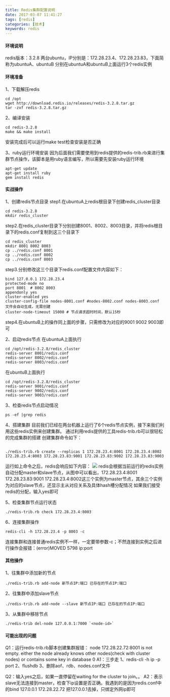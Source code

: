 ```yaml
---
title: Redis集群配置说明
date: 2017-03-07 11:41:27
tags: [redis]
categories: [技术]
keywords: redis
---
```


#### 环境说明 ####
redis版本：3.2.8
两台ubuntu，IP分别是：172.28.23.4、172.28.23.83，下面简称为ubuntuA、ubuntuB
分别在ubuntuA和ubuntuB上面运行3个redis实例

#### 环境准备 ####
1、下载解压redis
~~~shell
cd /opt
wget http://download.redis.io/releases/redis-3.2.8.tar.gz
tar -zxf redis-3.2.8.tar.gz
~~~

2、编译安装
~~~
cd redis-3.2.8
make && make install
~~~
安装完成后可以运行make test检查安装是否正确

3、ruby运行环境安装
因为后面我们需要使用到redis提供的redis-trib.rb来进行集群节点操作，该脚本是用ruby语言编写，所以需要先安装ruby运行环境
~~~
apt-get update
apt-get install ruby
gem install redis
~~~

#### 实战操作 ####

1、创建redis节点目录
step1.在ubuntuA上redis根目录下创建redis_cluster目录
~~~
cd redis-3.2.8
mkdir redis_cluster
~~~

step2.在redis_cluster目录下分别创建8001、8002、8003目录，并将redis根目录下的redis.conf复制到这三个目录下
~~~
cd redis_cluster
mkdir 8001 8002 8003
cp ../redis.conf 8001
cp ../redis.conf 8002
cp ../redis.conf 8003
~~~

step3.分别修改这三个目录下redis.conf配置文件内容如下：
~~~
bind 127.0.0.1 172.28.23.4
protected-mode no
port 8001  # 8002 8003
appendonly yes
cluster-enabled yes
cluster-config-file nodes-8001.conf #nodes-8002.conf nodes-8003.conf 文件会自动生成，无需创建
cluster-node-timeout 15000 # 节点请求超时时间，默认15秒
~~~

step4.在ubuntuB上的操作同上面的步骤，只需修改为对应的9001 9002 9003即可

2、启动redis节点
在ubuntuA上面执行
~~~
cd /opt/redis-3.2.8/redis_cluster
redis-server 8001/redis.conf
redis-server 8002/redis.conf
redis-server 8003/redis.conf
~~~

在ubuntuB上面执行
~~~
cd /opt/redis-3.2.8/redis_cluster
redis-server 9001/redis.conf
redis-server 9002/redis.conf
redis-server 9003/redis.conf
~~~

3、检查redis节点启动情况
~~~
ps -ef |grep redis
~~~

4、搭建集群
目前我们已经在两台机器上运行了6个redis节点实例，接下来我们利用这些redis实例来创建集群。
通过利用redis提供的工具redis-trib.rb可以很轻松的完成集群的搭建
创建集群命令如下：
~~~

./redis-trib.rb create --replicas 1 172.28.23.4:8001 172.28.23.4:8002 172.28.23.4:8003 172.28.23.83:9001 172.28.23.83:9002 172.28.23.83:9003

~~~

运行如上命令之后，redis会响应如下内容：
![](http://7xqlat.com1.z0.glb.clouddn.com/redis-create-cluster-01.png)
redis会根据当前运行的redis实例自动分配master和slave节点，从图中可以看出，172.28.23.4:8001 172.28.23.83:9001 172.28.23.4:8002这三个实例为master节点，其余三个实例为对应的slave节点，还显示主从对应关系及具体hash槽分配情况
如果我们接受redis的分配，输入yes即可

5、检查集群节点运行状态
~~~
./redis-trib.rb check 172.28.23.4:8003
~~~

6、连接集群操作
~~~
redis-cli -h 172.28.23.4 -p 8003 -c
~~~
连接集群和连接普通redis实例不一样，一定要带参数-c；不然连接到实例之后进行操作会报错：(error)MOVED 5798 ip:port



#### 其他操作 ####
1、往集群中添加新的节点
~~~
./redis-trib.rb add-node 新节点IP:端口 已存在的节点IP:端口
~~~

2、往集群中添加slave节点
~~~
./redis-trib.rb add-node --slave 新节点IP:端口 已存在的节点IP:端口
~~~

3、从集群中移除节点
~~~
./redis-trib del-node 127.0.0.1:7000 `<node-id>`
~~~

#### 可能出现的问题 ####
Q1：运行redis-trib.rb脚本创建集群报错：
node 172.28.22.72:8001 is not empty. either the node already knows other nodes(check with cluster nodes) or contains some key in database 0
A1：三步走
1、redis-cli -h ip -p port
2、flushdb
3、删除aof、rdb、nodes.conf文件

Q2：输入yes之后，如果一直停留在waiting for the cluster to join。。
A2：表示slave无法连接到master，检查下ip设置是否正确。我遇到的是因为redis.conf中的bind 127.0.0.1 172.28.22.72 把127.0.0.1去掉，只绑定外网ip即可
